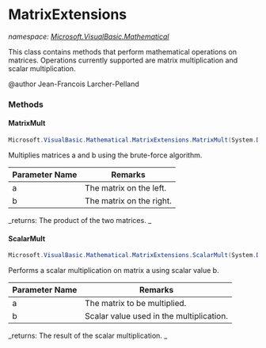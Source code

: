 ﻿# MatrixExtensions
_namespace: <a href="#" onClick="load('/docs/Microsoft.VisualBasic.Mathematical/index.md')">Microsoft.VisualBasic.Mathematical</a>_

This class contains methods that perform mathematical operations on matrices.
 Operations currently supported are matrix multiplication and scalar multiplication.
 
 @author Jean-Francois Larcher-Pelland



### Methods

#### MatrixMult
```csharp
Microsoft.VisualBasic.Mathematical.MatrixExtensions.MatrixMult(System.Double[][],System.Double[][])
```
Multiplies matrices a and b using the brute-force algorithm.

|Parameter Name|Remarks|
|--------------|-------|
|a| The matrix on the left. |
|b| The matrix on the right. |


_returns:  The product of the two matrices. _

#### ScalarMult
```csharp
Microsoft.VisualBasic.Mathematical.MatrixExtensions.ScalarMult(System.Double[][],System.Double)
```
Performs a scalar multiplication on matrix a using scalar value b.

|Parameter Name|Remarks|
|--------------|-------|
|a| The matrix to be multiplied. |
|b| Scalar value used in the multiplication. |


_returns:  The result of the scalar multiplication. _


